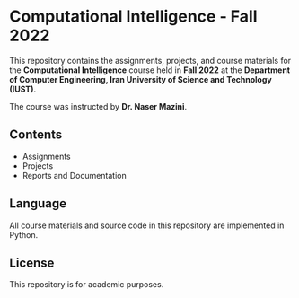 # Computational Intelligence - Fall 2022

This repository contains the assignments, projects, and course materials for the **Computational Intelligence** course held in **Fall 2022** at the **Department of Computer Engineering, Iran University of Science and Technology (IUST)**.

The course was instructed by **Dr. Naser Mazini**.

## Contents
- Assignments
- Projects
- Reports and Documentation

## Language
All course materials and source code in this repository are implemented in Python.

## License
This repository is for academic purposes.
